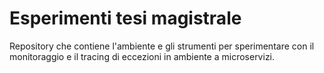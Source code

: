 # Esperimenti tesi magistrale

Repository che contiene l'ambiente e gli strumenti per sperimentare con 
il monitoraggio e il tracing di eccezioni in ambiente a microservizi.


